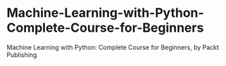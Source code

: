 # Machine-Learning-with-Python-Complete-Course-for-Beginners
Machine Learning with Python: Complete Course for Beginners, by Packt Publishing

